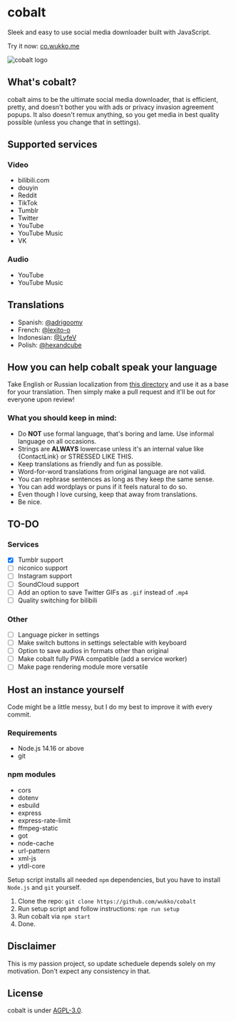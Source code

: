 # cobalt
Sleek and easy to use social media downloader built with JavaScript.

Try it now: [co.wukko.me](https://co.wukko.me/)

![cobalt logo](https://raw.githubusercontent.com/wukko/cobalt/current/src/front/icons/wide.png "cobalt logo")

## What's cobalt?
cobalt aims to be the ultimate social media downloader, that is efficient, pretty, and doesn't bother you with ads or privacy invasion agreement popups. It also doesn't remux anything, so you get media in best quality possible (unless you change that in settings). 

## Supported services

### Video
- bilibili.com
- douyin
- Reddit
- TikTok
- Tumblr
- Twitter
- YouTube
- YouTube Music
- VK

### Audio
- YouTube
- YouTube Music

## Translations
- Spanish: [@adrigoomy](https://github.com/adrigoomy)
- French: [@lexito-o](https://github.com/lexito-o)
- Indonesian: [@LyfeV](https://github.com/LyfeV)
- Polish: [@hexandcube](https://github.com/hexandcube)

## How you can help cobalt speak your language
Take English or Russian localization from [this directory](https://github.com/wukko/cobalt/tree/current/src/localization/languages) and use it as a base for your translation. Then simply make a pull request and it'll be out for everyone upon review!

### What you should keep in mind:
- Do **NOT** use formal language, that's boring and lame. Use informal language on all occasions.
- Strings are **ALWAYS** lowercase unless it's an internal value like {ContactLink} or STRESSED LIKE THIS.
- Keep translations as friendly and fun as possible.
- Word-for-word translations from original language are not valid.
- You can rephrase sentences as long as they keep the same sense.
- You can add wordplays or puns if it feels natural to do so.
- Even though I love cursing, keep that away from translations.
- Be nice.

## TO-DO

### Services
- [x] Tumblr support
- [ ] niconico support
- [ ] Instagram support
- [ ] SoundCloud support
- [ ] Add an option to save Twitter GIFs as `.gif` instead of `.mp4`
- [ ] Quality switching for bilibili

### Other
- [ ] Language picker in settings
- [ ] Make switch buttons in settings selectable with keyboard
- [ ] Option to save audios in formats other than original
- [ ] Make cobalt fully PWA compatible (add a service worker)
- [ ] Make page rendering module more versatile

## Host an instance yourself
Code might be a little messy, but I do my best to improve it with every commit.

### Requirements
- Node.js 14.16 or above
- git

### npm modules
- cors
- dotenv
- esbuild
- express
- express-rate-limit
- ffmpeg-static
- got
- node-cache
- url-pattern
- xml-js
- ytdl-core

Setup script installs all needed `npm` dependencies, but you have to install `Node.js` and `git` yourself.

1. Clone the repo: `git clone https://github.com/wukko/cobalt`
2. Run setup script and follow instructions: `npm run setup`
3. Run cobalt via `npm start`
4. Done.

## Disclaimer
This is my passion project, so update scheduele depends solely on my motivation. Don't expect any consistency in that.

## License
cobalt is under [AGPL-3.0](https://github.com/wukko/cobalt/blob/current/LICENSE).
